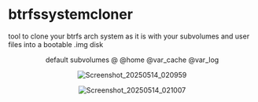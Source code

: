 # btrfssystemcloner
tool to clone your btrfs arch system as it is with your subvolumes and user files into a bootable .img disk
<div align="center">
default subvolumes @ @home @var_cache @var_log

<div align="center">

  <div align="center">
    
![Screenshot_20250514_020959](https://github.com/user-attachments/assets/3e443753-ddb5-49d1-8627-175a575f6a28)

![Screenshot_20250514_021007](https://github.com/user-attachments/assets/5fc2a1a0-53e2-46c0-a0e8-facf6e4b81bd)


